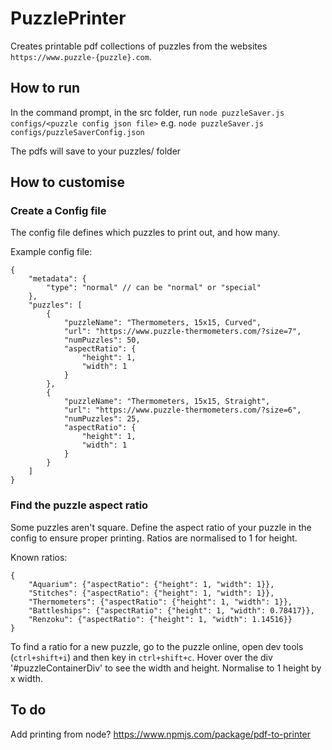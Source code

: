 # PuzzlePrinter
Creates printable pdf collections of puzzles from the websites `https://www.puzzle-{puzzle}.com`.

## How to run
In the command prompt, in the src folder, run
`node puzzleSaver.js configs/<puzzle config json file>`
e.g. `node puzzleSaver.js configs/puzzleSaverConfig.json`

The pdfs will save to your puzzles/ folder

## How to customise

### Create a Config file
The config file defines which puzzles to print out, and how many.

Example config file:
```
{
    "metadata": {
        "type": "normal" // can be "normal" or "special"
    },
    "puzzles": [
        {
            "puzzleName": "Thermometers, 15x15, Curved",
            "url": "https://www.puzzle-thermometers.com/?size=7",
            "numPuzzles": 50,
            "aspectRatio": {
                "height": 1,
                "width": 1
            }
        },
        {
            "puzzleName": "Thermometers, 15x15, Straight",
            "url": "https://www.puzzle-thermometers.com/?size=6",
            "numPuzzles": 25,
            "aspectRatio": {
                "height": 1,
                "width": 1
            }
        }
    ]
}
```

### Find the puzzle aspect ratio
Some puzzles aren't square. Define the aspect ratio of your puzzle in the config to ensure proper printing. Ratios are normalised to 1 for height.

Known ratios:
```
{
    "Aquarium": {"aspectRatio": {"height": 1, "width": 1}},
    "Stitches": {"aspectRatio": {"height": 1, "width": 1}},
    "Thermometers": {"aspectRatio": {"height": 1, "width": 1}},
    "Battleships": {"aspectRatio": {"height": 1, "width": 0.78417}},
    "Renzoku": {"aspectRatio": {"height": 1, "width": 1.14516}}
}
```

To find a ratio for a new puzzle, go to the puzzle online, open dev tools (`ctrl+shift+i`) and then key in `ctrl+shift+c`. Hover over the div '#puzzleContainerDiv' to see the width and height. Normalise to 1 height by x width.


## To do
Add printing from node? https://www.npmjs.com/package/pdf-to-printer
